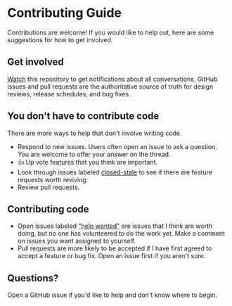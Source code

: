﻿Contributing Guide
==================

Contributions are welcome! If you would like to help out, here are some suggestions for how to get involved.

## Get involved
[Watch][watchers] this repository to get notifications about all conversations. GitHub issues and pull requests are the authoritative
source of truth for design reviews, release schedules, and bug fixes.

## You don't have to contribute code

There are more ways to help that don't involve writing code.

* Respond to new issues. Users often open an issue to ask a question. You are welcome to offer your answer on the thread.
* :+1: Up vote features that you think are important.
* Look through issues labeled [closed-stale][closed-stale] to see if there are feature requests worth reviving.
* Review pull requests.

## Contributing code

* Open issues labeled ["help wanted"][help-wanted] are issues that I think are worth doing, but no one has volunteered to do the work yet.
  Make a comment on issues you want assigned to yourself.
* Pull requests are more likely to be accepted if I have first agreed to accept a feature or bug fix. Open an issue first if you aren't sure.

## Questions?

Open a GitHub issue if you'd like to help and don't know where to begin.

[watchers]: https://github.com/allann/dotnet-modeller/watchers
[closed-stale]: https://github.com/allann/dotnet-modeller/labels/closed-stale
[help-wanted]: https://github.com/allann/dotnet-modeller/labels/help%20wanted
